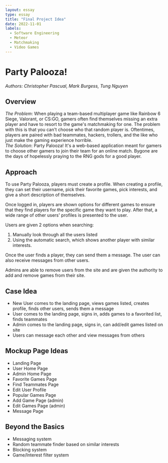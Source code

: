 ```yaml
---
layout: essay
type: essay
title: "Final Project Idea"
date: 2022-11-01
labels:
  - Software Engineering
  - Meteor
  - Matchmaking
  - Video Games
---
```

# Party Palooza!
*Authors: Christopher Pascual, Mark Burgess, Tung Nguyen*
<br />
## Overview
*The Problem*: When playing a team-based multiplayer game like Rainbow 6 Siege, Valorant, or CS:GO, gamers often find themselves missing an extra player and have to resort to the game's matchmaking for one. The problem with this is that you can't choose who that random player is. Oftentimes, players are paired with bad teammates, hackers, trollers, and the like who just make the gaming experience horrible. <br />
*The Solution*: Party Palooza! It's a web-based application meant for gamers to choose other gamers to join their team for an online match. Bygone are the days of hopelessly praying to the RNG gods for a good player.

## Approach
To use Party Palooza, players must create a profile. When creating a profile, they can set their username, pick their favorite games, pick interests, and give a short description of themselves.

Once logged in, players are shown options for different games to ensure that they find players for the specific game they want to play. After that, a wide range of other users' profiles is presented to the user.

Users are given 2 options when searching:
1) Manually look through all the users listed
2) Using the automatic search, which shows another player with similar interests.

Once the user finds a player, they can send them a message. The user can also receive messages from other users.

Admins are able to remove users from the site and are given the authority to add and remove games from their site.

## Case Idea
- New User comes to the landing page, views games listed, creates profile, finds other users, sends them a message
- User comes to the landing page, signs in, adds games to a favorited list, finds teammates
- Admin comes to the landing page, signs in, can add/edit games listed on site
- Users can message each other and view messages from others

## Mockup Page Ideas
- Landing Page
- User Home Page
- Admin Home Page
- Favorite Games Page
- Find Teammates Page
- Edit User Profile
- Popular Games Page
- Add Game Page (admin)
- Edit Games Page (admin)
- Message Page

## Beyond the Basics
- Messaging system
- Random teammate finder based on similar interests
- Blocking system
- Game/Interest filter system
